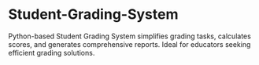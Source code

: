 # Student-Grading-System
Python-based Student Grading System simplifies grading tasks, calculates scores, and generates comprehensive reports. Ideal for educators seeking efficient grading solutions.
